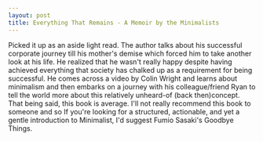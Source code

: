 ```yaml
---
layout: post
title: Everything That Remains - A Memoir by the Minimalists
---
```


Picked it up as an aside light read. The author talks about his successful corporate journey till his mother's demise which forced him to take another look at his life. He realized that he wasn't really happy despite having achieved everything that society has chalked up as a requirement for being successful. He comes across a video by Colin Wright and learns about minimalism and then embarks on a journey with his colleague/friend Ryan to tell the world more about this relatively unheard-of (back then)concept. That being said, this book is average. I'll not really recommend this book to someone and so If you're looking for a structured, actionable, and yet a gentle introduction to Minimalist, I'd suggest Fumio Sasaki's Goodbye Things.
